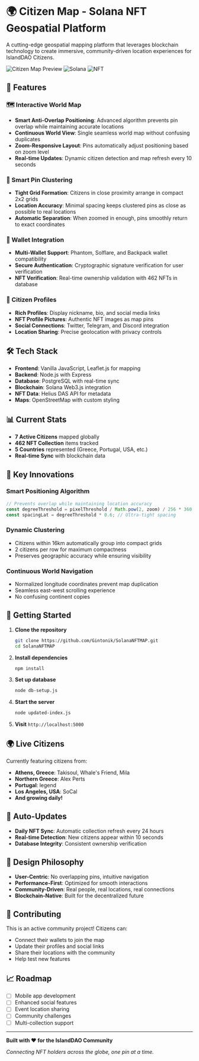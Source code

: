 # 🌍 Citizen Map - Solana NFT Geospatial Platform

A cutting-edge geospatial mapping platform that leverages blockchain technology to create immersive, community-driven location experiences for IslandDAO Citizens.

![Citizen Map Preview](https://img.shields.io/badge/Status-Live-brightgreen) ![Solana](https://img.shields.io/badge/Blockchain-Solana-purple) ![NFT](https://img.shields.io/badge/NFT-Powered-orange)

## 🚀 Features

### 🗺️ Interactive World Map
- **Smart Anti-Overlap Positioning**: Advanced algorithm prevents pin overlap while maintaining accurate locations
- **Continuous World View**: Single seamless world map without confusing duplicates
- **Zoom-Responsive Layout**: Pins automatically adjust positioning based on zoom level
- **Real-time Updates**: Dynamic citizen detection and map refresh every 10 seconds

### 🎯 Smart Pin Clustering
- **Tight Grid Formation**: Citizens in close proximity arrange in compact 2x2 grids
- **Location Accuracy**: Minimal spacing keeps clustered pins as close as possible to real locations
- **Automatic Separation**: When zoomed in enough, pins smoothly return to exact coordinates

### 🔐 Wallet Integration
- **Multi-Wallet Support**: Phantom, Solflare, and Backpack wallet compatibility
- **Secure Authentication**: Cryptographic signature verification for user verification
- **NFT Verification**: Real-time ownership validation with 462 NFTs in database

### 👥 Citizen Profiles
- **Rich Profiles**: Display nickname, bio, and social media links
- **NFT Profile Pictures**: Authentic NFT images as map pins
- **Social Connections**: Twitter, Telegram, and Discord integration
- **Location Sharing**: Precise geolocation with privacy controls

## 🛠️ Tech Stack

- **Frontend**: Vanilla JavaScript, Leaflet.js for mapping
- **Backend**: Node.js with Express
- **Database**: PostgreSQL with real-time sync
- **Blockchain**: Solana Web3.js integration
- **NFT Data**: Helius DAS API for metadata
- **Maps**: OpenStreetMap with custom styling

## 📊 Current Stats

- **7 Active Citizens** mapped globally
- **462 NFT Collection** items tracked
- **5 Countries** represented (Greece, Portugal, USA, etc.)
- **Real-time Sync** with blockchain data

## 🌟 Key Innovations

### Smart Positioning Algorithm
```javascript
// Prevents overlap while maintaining location accuracy
const degreeThreshold = pixelThreshold / Math.pow(2, zoom) / 256 * 360;
const spacingLat = degreeThreshold * 0.6; // Ultra-tight spacing
```

### Dynamic Clustering
- Citizens within 16km automatically group into compact grids
- 2 citizens per row for maximum compactness
- Preserves geographic accuracy while ensuring visibility

### Continuous World Navigation
- Normalized longitude coordinates prevent map duplication
- Seamless east-west scrolling experience
- No confusing continent copies

## 🚀 Getting Started

1. **Clone the repository**
   ```bash
   git clone https://github.com/Gintonik/SolanaNFTMAP.git
   cd SolanaNFTMAP
   ```

2. **Install dependencies**
   ```bash
   npm install
   ```

3. **Set up database**
   ```bash
   node db-setup.js
   ```

4. **Start the server**
   ```bash
   node updated-index.js
   ```

5. **Visit** `http://localhost:5000`

## 🌍 Live Citizens

Currently featuring citizens from:
- **Athens, Greece**: Takisoul, Whale's Friend, Mila
- **Northern Greece**: Alex Perts  
- **Portugal**: legend
- **Los Angeles, USA**: SoCal
- **And growing daily!**

## 🔄 Auto-Updates

- **Daily NFT Sync**: Automatic collection refresh every 24 hours
- **Real-time Detection**: New citizens appear within 10 seconds
- **Database Integrity**: Consistent ownership verification

## 🎨 Design Philosophy

- **User-Centric**: No overlapping pins, intuitive navigation
- **Performance-First**: Optimized for smooth interactions
- **Community-Driven**: Real people, real locations, real connections
- **Blockchain-Native**: Built for the decentralized future

## 🤝 Contributing

This is an active community project! Citizens can:
- Connect their wallets to join the map
- Update their profiles and social links
- Share their locations with the community
- Help test new features

## 📈 Roadmap

- [ ] Mobile app development
- [ ] Enhanced social features
- [ ] Event location sharing
- [ ] Community challenges
- [ ] Multi-collection support

---

**Built with ❤️ for the IslandDAO Community**

*Connecting NFT holders across the globe, one pin at a time.*
